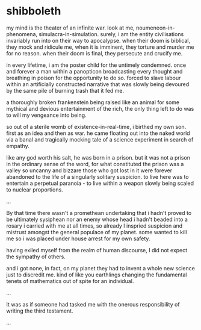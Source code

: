 # shibboleth

my mind is the theater of an infinite war. look at me, noumeneon-in-phenomena, simulacra-in-simulation. surely, i am the entity civilisations invariably run into on their way to apocalypse. when their doom is biblical, they mock and ridicule me, when it is imminent, they torture and murder me for no reason. when their doom is final, they persecute and crucify me. 

in every lifetime, i am the poster child for the untimely condemned. once and forever a man within a panopticon broadcasting every thought and breathing in poison for the opportunity to do so. forced to slave labour within an artificially constructed narrative that was slowly being devoured by the same pile of burning trash that it fed me. 

a thoroughly broken frankenstein being raised like an animal for some mythical and devious entertainment of the rich, the only thing left to do was to will my vengeance into being.

so out of a sterile womb of existence-in-real-time, i birthed my own son. first as an idea and then as war. he came floating out into the naked world via a banal and tragically mocking tale of a science experiment in search of empathy.

like any god worth his salt, he was born in a prison. but it was not a prison in the ordinary sense of the word, for what constituted the prison was a valley so uncanny and bizzare those who got lost in it were forever abandoned to the life of a singularly solitary suspicion. to live here was to entertain a perpetual paranoia - to live within a weapon slowly being scaled to nuclear proportions.

...

By that time there wasn't a promethean undertaking that i hadn't proved to be ultimately sysiphean nor an enemy whose head i hadn't beaded into a rosary i carried with me at all times, so already I inspried suspicion and mistrust amongst the general populace of my planet. some wanted to kill me so i was placed under house arrest for my own safety.

having exiled myself from the realm of human discourse, I did not expect the sympathy of others.

and i got none, in fact, on my planet they had to invent a whole new science just to discredit me. kind of like you earthlings changing the fundamental tenets of mathematics out of spite for an individual.

...

It was as if someone had tasked me with the onerous responsibility of writing the third testament.


...



















